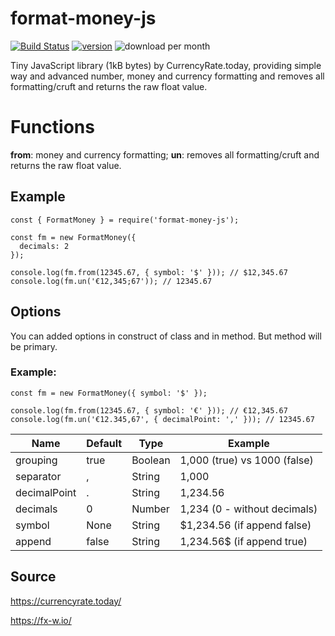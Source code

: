 # format-money-js
[![Build Status](https://travis-ci.org/dejurin/format-money-js.svg?branch=master)](https://travis-ci.org/dejurin/format-money-js)
[![version](https://img.shields.io/npm/v/format-money-js)](https://www.npmjs.com/package/format-money-js)
![download per month](https://img.shields.io/npm/dm/format-money-js)


Tiny JavaScript library (1kB bytes) by CurrencyRate.today, providing simple way and advanced number, money and currency formatting and removes all formatting/cruft and returns the raw float value.

# Functions

**from**:  money and currency formatting;
**un**: removes all formatting/cruft and returns the raw float value.


## Example

```
const { FormatMoney } = require('format-money-js');

const fm = new FormatMoney({
  decimals: 2
});

console.log(fm.from(12345.67, { symbol: '$' })); // $12,345.67
console.log(fm.un('€12,345;67')); // 12345.67
```

## Options

You can added options in construct of class and in method. But method will be primary.
### Example: 
```
const fm = new FormatMoney({ symbol: '$' });

console.log(fm.from(12345.67, { symbol: '€' })); // €12,345.67
console.log(fm.un('€12.345,67', { decimalPoint: ',' })); // 12345.67
```

| Name          | Default  | Type    | Example
|---------------|----------|---------|------------------------------|
| grouping      | true     | Boolean | 1,000 (true) vs 1000 (false) |
| separator     | ,        | String  | 1,000                        |
| decimalPoint  | .        | String  | 1,234.56                     |
| decimals      | 0        | Number  | 1,234 (0 - without decimals) |
| symbol        | None     | String  | $1,234.56 (if append false)  |
| append        | false    | String  | 1,234.56$ (if append true)   |

## Source

https://currencyrate.today/

https://fx-w.io/
